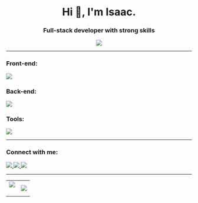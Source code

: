 <h1 align="center">Hi 👋, I'm Isaac.</h1>
<div align="center" >
  <h3>Full-stack developer with strong skills</h3>
  <img src="https://media1.giphy.com/media/v1.Y2lkPTc5MGI3NjExOTN5Ymk1dDJ5Y28wcnRyZGs3ZTBid2IwNzN5dzNjOGJmMmJ0d2p2NyZlcD12MV9pbnRlcm5hbF9naWZfYnlfaWQmY3Q9Zw/qgQUggAC3Pfv687qPC/giphy.gif"/></div> 
<hr/>
<h3>Front-end:</h3>
<p>
  <a href="https://skillicons.dev">
    <img src="https://skillicons.dev/icons?i=html,css,javascript,react,bootstrap,tailwind,sass" />
  </a>
</p>
<h3>Back-end:</h3>
<p>
  <a href="https://skillicons.dev">
    <img src="https://skillicons.dev/icons?i=nodejs,express,postgres,mongodb,java,graphql" />
  </a>
</p>
<h3>Tools:</h3>
<p>
  <a href="https://skillicons.dev">
    <img src="https://skillicons.dev/icons?i=git,github,bash,vscode,npm,postman" />
  </a>
</p>
<hr/>
<h3 dir="auto">Connect with me:</h3>
<div>
  <a href="meilto:berrioisaac15@gmail.com">
  <img src="https://img.shields.io/badge/Gmail-D14836?style=for-the-badge&logo=gmail&logoColor=white"/>
</a>
<a href="https://www.linkedin.com/in/isaacberrio/">
  <img src="https://img.shields.io/badge/LinkedIn-0077B5?style=for-the-badge&logo=linkedin&logoColor=white"/>
</a>
<a href="https://new-portfolio-isaacberri.vercel.app/" target="_blank">
  <img src="https://img.shields.io/badge/website-000000?style=for-the-badge&logo=About.me&logoColor=white"/>
</a>
</div>
<hr/>
<p align="center">
  <!--- stats (start) -->
<table align="center">
<tr border="none">
<td width="50%" align="center">
  
  <img  align="center"  src="https://github-readme-stats.vercel.app/api?username=IsaacBerri&theme=dark&show_icons=true&count_private=true" />
  <br></br>
</td>

<td width="50%" align="center">

  <img  align="center"  src="https://github-readme-stats-anuraghazra1.vercel.app/api/top-langs/?username=IsaacBerri&theme=dark&hide_border=false&no-bg=true&no-frame=true&langs_count=10"/>
  
  </td>
</tr>
</table>
